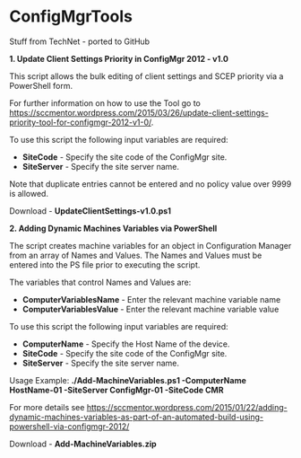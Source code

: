 # ConfigMgrTools
Stuff from TechNet - ported to GitHub

**1. Update Client Settings Priority in ConfigMgr 2012 - v1.0**

This script allows the bulk editing of client settings and SCEP priority via a PowerShell form. 

For further information on how to use the Tool go to https://sccmentor.wordpress.com/2015/03/26/update-client-settings-priority-tool-for-configmgr-2012-v1-0/.

To use this script the following input variables are required: 

*  **SiteCode** - Specify the site code of the ConfigMgr site.
*  **SiteServer** - Specify the site server name.

Note that duplicate entries cannot be entered and no policy value over 9999 is allowed.

Download - **UpdateClientSettings-v1.0.ps1**

**2. Adding Dynamic Machines Variables via PowerShell**

The script creates machine variables for an object in Configuration Manager from an array of Names and Values. The Names and Values must be entered into the PS file prior to executing the script.

The variables that control Names and Values are:

*  **ComputerVariablesName** - Enter the relevant machine variable name
*  **ComputerVariablesValue** - Enter the relevant machine variable value

To use this script the following input variables are required:

*  **ComputerName** - Specify the Host Name of the device. 
*  **SiteCode** - Specify the site code of the ConfigMgr site.
*  **SiteServer** - Specify the site server name.

Usage Example: **./Add-MachineVariables.ps1 -ComputerName HostName-01 -SiteServer ConfigMgr-01 -SiteCode CMR**

For more details see https://sccmentor.wordpress.com/2015/01/22/adding-dynamic-machines-variables-as-part-of-an-automated-build-using-powershell-via-configmgr-2012/

Download - **Add-MachineVariables.zip**



